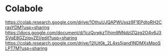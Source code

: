 # Colabole
https://colab.research.google.com/drive/1OthuUJQAPWUssz9F1EPdtoRH2CrasYDM?usp=sharing
https://docs.google.com/document/d/1czQvwkzTlhim9NNdzlZQzg2O4v6J3SVqE8GZzjpvZEI/edit?usp=sharing
https://colab.research.google.com/drive/12IUt0k_2L4xs5jand1NDMXsMpoSLPT7M?usp=sharing
